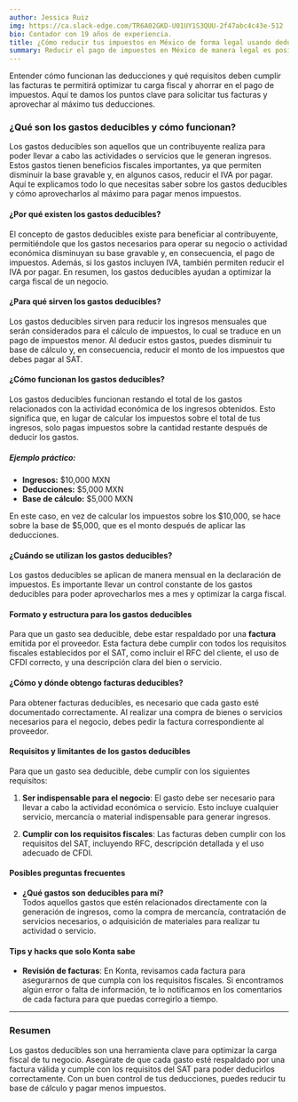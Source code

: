 ```yaml
---
author: Jessica Ruiz
img: https://ca.slack-edge.com/TR6A02GKD-U01UY1S3QUU-2f47abc4c43e-512
bio: Contador con 19 años de experiencia.
title: ¿Cómo reducir tus impuestos en México de forma legal usando deducciones y facturas?
summary: Reducir el pago de impuestos en México de manera legal es posible a través de deducciones y comprobantes fiscales (facturas) que respalden tus gastos.
---
```

Entender cómo funcionan las deducciones y qué requisitos deben cumplir las facturas te permitirá optimizar tu carga fiscal y ahorrar en el pago de impuestos. Aquí te damos los puntos clave para solicitar tus facturas y aprovechar al máximo tus deducciones.

### ¿Qué son los gastos deducibles y cómo funcionan?

Los gastos deducibles son aquellos que un contribuyente realiza para poder llevar a cabo las actividades o servicios que le generan ingresos. Estos gastos tienen beneficios fiscales importantes, ya que permiten disminuir la base gravable y, en algunos casos, reducir el IVA por pagar. Aquí te explicamos todo lo que necesitas saber sobre los gastos deducibles y cómo aprovecharlos al máximo para pagar menos impuestos.

#### ¿Por qué existen los gastos deducibles?

El concepto de gastos deducibles existe para beneficiar al contribuyente, permitiéndole que los gastos necesarios para operar su negocio o actividad económica disminuyan su base gravable y, en consecuencia, el pago de impuestos. Además, si los gastos incluyen IVA, también permiten reducir el IVA por pagar. En resumen, los gastos deducibles ayudan a optimizar la carga fiscal de un negocio.

#### ¿Para qué sirven los gastos deducibles?

Los gastos deducibles sirven para reducir los ingresos mensuales que serán considerados para el cálculo de impuestos, lo cual se traduce en un pago de impuestos menor. Al deducir estos gastos, puedes disminuir tu base de cálculo y, en consecuencia, reducir el monto de los impuestos que debes pagar al SAT.

#### ¿Cómo funcionan los gastos deducibles?

Los gastos deducibles funcionan restando el total de los gastos relacionados con la actividad económica de los ingresos obtenidos. Esto significa que, en lugar de calcular los impuestos sobre el total de tus ingresos, solo pagas impuestos sobre la cantidad restante después de deducir los gastos.

##### Ejemplo práctico:

- **Ingresos:** $10,000 MXN
- **Deducciones:** $5,000 MXN
- **Base de cálculo:** $5,000 MXN

En este caso, en vez de calcular los impuestos sobre los $10,000, se hace sobre la base de $5,000, que es el monto después de aplicar las deducciones.

#### ¿Cuándo se utilizan los gastos deducibles?

Los gastos deducibles se aplican de manera mensual en la declaración de impuestos. Es importante llevar un control constante de los gastos deducibles para poder aprovecharlos mes a mes y optimizar la carga fiscal.

#### Formato y estructura para los gastos deducibles

Para que un gasto sea deducible, debe estar respaldado por una **factura** emitida por el proveedor. Esta factura debe cumplir con todos los requisitos fiscales establecidos por el SAT, como incluir el RFC del cliente, el uso de CFDI correcto, y una descripción clara del bien o servicio.

#### ¿Cómo y dónde obtengo facturas deducibles?

Para obtener facturas deducibles, es necesario que cada gasto esté documentado correctamente. Al realizar una compra de bienes o servicios necesarios para el negocio, debes pedir la factura correspondiente al proveedor.

#### Requisitos y limitantes de los gastos deducibles

Para que un gasto sea deducible, debe cumplir con los siguientes requisitos:

1. **Ser indispensable para el negocio**: El gasto debe ser necesario para llevar a cabo la actividad económica o servicio. Esto incluye cualquier servicio, mercancía o material indispensable para generar ingresos.
    
2. **Cumplir con los requisitos fiscales**: Las facturas deben cumplir con los requisitos del SAT, incluyendo RFC, descripción detallada y el uso adecuado de CFDI.
    

#### Posibles preguntas frecuentes

- **¿Qué gastos son deducibles para mí?**  
    Todos aquellos gastos que estén relacionados directamente con la generación de ingresos, como la compra de mercancía, contratación de servicios necesarios, o adquisición de materiales para realizar tu actividad o servicio.

#### Tips y hacks que solo Konta sabe

- **Revisión de facturas**: En Konta, revisamos cada factura para asegurarnos de que cumpla con los requisitos fiscales. Si encontramos algún error o falta de información, te lo notificamos en los comentarios de cada factura para que puedas corregirlo a tiempo.

---

### Resumen

Los gastos deducibles son una herramienta clave para optimizar la carga fiscal de tu negocio. Asegúrate de que cada gasto esté respaldado por una factura válida y cumple con los requisitos del SAT para poder deducirlos correctamente. Con un buen control de tus deducciones, puedes reducir tu base de cálculo y pagar menos impuestos.
